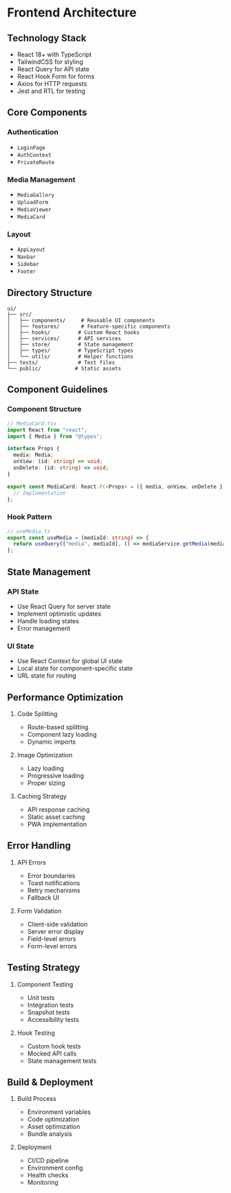 # Frontend Architecture

## Technology Stack

- React 18+ with TypeScript
- TailwindCSS for styling
- React Query for API state
- React Hook Form for forms
- Axios for HTTP requests
- Jest and RTL for testing

## Core Components

### Authentication

- `LoginPage`
- `AuthContext`
- `PrivateRoute`

### Media Management

- `MediaGallery`
- `UploadForm`
- `MediaViewer`
- `MediaCard`

### Layout

- `AppLayout`
- `Navbar`
- `Sidebar`
- `Footer`

## Directory Structure

```
ui/
├── src/
│   ├── components/     # Reusable UI components
│   ├── features/       # Feature-specific components
│   ├── hooks/         # Custom React hooks
│   ├── services/      # API services
│   ├── store/         # State management
│   ├── types/         # TypeScript types
│   └── utils/         # Helper functions
├── tests/             # Test files
└── public/           # Static assets
```

## Component Guidelines

### Component Structure

```typescript
// MediaCard.tsx
import React from "react";
import { Media } from "@types";

interface Props {
  media: Media;
  onView: (id: string) => void;
  onDelete: (id: string) => void;
}

export const MediaCard: React.FC<Props> = ({ media, onView, onDelete }) => {
  // Implementation
};
```

### Hook Pattern

```typescript
// useMedia.ts
export const useMedia = (mediaId: string) => {
  return useQuery(["media", mediaId], () => mediaService.getMedia(mediaId));
};
```

## State Management

### API State

- Use React Query for server state
- Implement optimistic updates
- Handle loading states
- Error management

### UI State

- Use React Context for global UI state
- Local state for component-specific state
- URL state for routing

## Performance Optimization

1. Code Splitting

   - Route-based splitting
   - Component lazy loading
   - Dynamic imports

2. Image Optimization

   - Lazy loading
   - Progressive loading
   - Proper sizing

3. Caching Strategy
   - API response caching
   - Static asset caching
   - PWA implementation

## Error Handling

1. API Errors

   - Error boundaries
   - Toast notifications
   - Retry mechanisms
   - Fallback UI

2. Form Validation
   - Client-side validation
   - Server error display
   - Field-level errors
   - Form-level errors

## Testing Strategy

1. Component Testing

   - Unit tests
   - Integration tests
   - Snapshot tests
   - Accessibility tests

2. Hook Testing
   - Custom hook tests
   - Mocked API calls
   - State management tests

## Build & Deployment

1. Build Process

   - Environment variables
   - Code optimization
   - Asset optimization
   - Bundle analysis

2. Deployment
   - CI/CD pipeline
   - Environment config
   - Health checks
   - Monitoring

